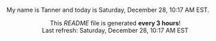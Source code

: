 My name is Tanner and today is Saturday, December 28, 10:17 AM EST.

<p align="center">This <i>README</i> file is generated <b>every 3 hours</b>!</br>Last refresh: Saturday, December 28, 10:17 AM EST<br /></p>
